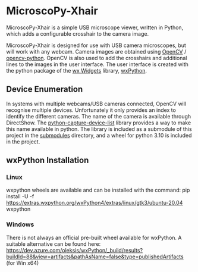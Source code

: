 # MicroscoPy-Xhair
MicroscoPy-Xhair is a simple USB microscope viewer, written in Python, which adds a configurable crosshair to the camera image.

MicroscoPy-Xhair is designed for use with USB camera microscopes, but will work with any webcam. Camera images are obtained using [OpenCV](https://opencv.org/) / [opencv-python](https://github.com/opencv/opencv-python). OpenCV is also used to add the crosshairs and additional lines to the images in the user interface. The user interface is created with the python package of the [wx Widgets](https://www.wxwidgets.org/) library, [wxPython](https://www.wxpython.org/).

## Device Enumeration
In systems with multiple webcams/USB cameras connected, OpenCV will recognise multiple devices. Unfortunately it only provides an index to identify the different cameras. The name of the camera is available through DirectShow. The [python-capture-device-list](https://github.com/yushulx/python-capture-device-list) library provides a way to make this name available in python. The library is included as a submodule of this project in the [submodules](./submodules) directory, and a wheel for python 3.10 is included in the project.

## wxPython Installation

### Linux
wxpython wheels are available and can be installed with the command:
pip install -U -f https://extras.wxpython.org/wxPython4/extras/linux/gtk3/ubuntu-20.04 wxpython

### Windows
There is not always an official pre-built wheel available for wxPython. A suitable alternative can be found here:
https://dev.azure.com/oleksis/wxPython/_build/results?buildId=88&view=artifacts&pathAsName=false&type=publishedArtifacts
(for Win x64)
